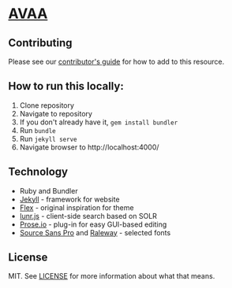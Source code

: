 # [AVAA](//www.avartifactatlas.com)

## Contributing

Please see our [contributor's guide](//www.avartifactatlas.com/contributors_guide.html) for how to add to this resource.

## How to run this locally:

1. Clone repository
2. Navigate to repository
3. If you don't already have it, `gem install bundler`
4. Run `bundle`
5. Run `jekyll serve`
6. Navigate browser to http://localhost:4000/

## Technology

- Ruby and Bundler
- [Jekyll](https://jekyllrb.com/) - framework for website
- [Flex](http://jekyllthemes.org/themes/flex/) - original inspiration for theme  
- [lunr.js](https://lunrjs.com/) - client-side search based on SOLR
- [Prose.io](http://prose.io) - plug-in for easy GUI-based editing
- [Source Sans Pro](https://fonts.google.com/specimen/Source+Sans+Pro) and [Raleway](https://fonts.google.com/specimen/Raleway) - selected fonts  

## License

MIT. See [LICENSE](https://github.com/bavc/avaa/blob/master/LICENSE) for more information about what that means.
